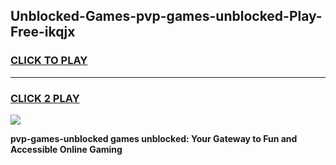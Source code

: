 
## Unblocked-Games-pvp-games-unblocked-Play-Free-ikqjx
<h3>
<a href="https://premium76.site?title=pvp-games-unblocked&ref=10A">CLICK TO PLAY</a></h3>
<hr>

<h3>
<a href="https://premium76.site?title=pvp-games-unblocked&ref=10A">CLICK 2 PLAY</a>
  
</h3>

<a href="https://premium76.site?title=pvp-games-unblocked&ref=10A"><img src="https://clearcache.store/games.png"></a>


**pvp-games-unblocked games unblocked: Your Gateway to Fun and Accessible Online Gaming**
